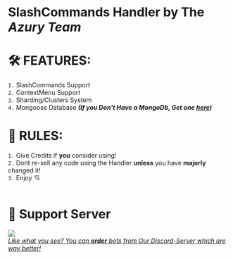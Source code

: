 # **SlashCommands Handler by The *Azury Team***

# 🛠️ FEATURES:
`1.` SlashCommands Support<br>
`2.` ContextMenu Support<br>
`3.` Sharding/Clusters System<br>
`4.` Mongoose Database ***(If you Don't Have a MongoDb, Get one [here](https://www.mongodb.com/))***

# 📑 RULES:
`1.` Give Credits if **you** consider using!<br>
`2.` Dont re-sell any code using the Handler **unless** you have **majorly** changed it!<br>
`3.` Enjoy 💘<br><br>
# 🔗 Support Server<br>
<a href="https://discord.gg/azury"> <img src="https://discord.com/api/guilds/895398888113049631/widget.png?style=banner2">
<br>
  *Like what you see? You can __order__ bots from Our Discord-Server which are way better!*
